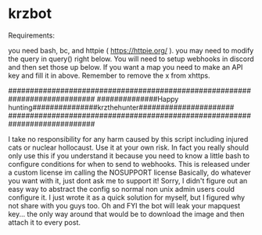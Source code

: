 # krzbot

Requirements:                              

you need bash, bc, and httpie ( https://httpie.org/ ).
you may need to modify the query in query() right below.
You will need to setup webhooks in discord and then set those up below.
If you want a map you need to make an API key and fill it in above.
Remember to remove the x from xhttps.

############################################################################
##############Happy hunting###############krzthehunter######################
############################################################################

I take no responsibility for any harm caused by this script including injured cats or nuclear hollocaust. Use it at your own risk. In fact you really should only use this if you understand it because you need to know a little bash to configure conditions for when to send to webhooks. This is released under a custom license im calling the NOSUPPORT license Basically, do whatever you want with it, just dont ask me to support it! Sorry, I didn't figure out an easy way to abstract the config so normal non unix admin users could configure it. I just wrote it as a quick solution for myself, but I figured why not share with you guys too. Oh and FYI the bot will leak your mapquest key... the only way around that would be to download the image and then attach it to every post.
